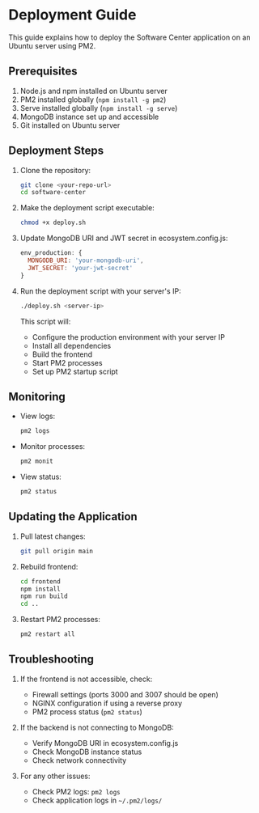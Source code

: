 # Deployment Guide

This guide explains how to deploy the Software Center application on an Ubuntu server using PM2.

## Prerequisites

1. Node.js and npm installed on Ubuntu server
2. PM2 installed globally (`npm install -g pm2`)
3. Serve installed globally (`npm install -g serve`)
4. MongoDB instance set up and accessible
5. Git installed on Ubuntu server

## Deployment Steps

1. Clone the repository:
   ```bash
   git clone <your-repo-url>
   cd software-center
   ```

2. Make the deployment script executable:
   ```bash
   chmod +x deploy.sh
   ```

3. Update MongoDB URI and JWT secret in ecosystem.config.js:
   ```javascript
   env_production: {
     MONGODB_URI: 'your-mongodb-uri',
     JWT_SECRET: 'your-jwt-secret'
   }
   ```

4. Run the deployment script with your server's IP:
   ```bash
   ./deploy.sh <server-ip>
   ```

   This script will:
   - Configure the production environment with your server IP
   - Install all dependencies
   - Build the frontend
   - Start PM2 processes
   - Set up PM2 startup script

## Monitoring

- View logs:
  ```bash
  pm2 logs
  ```

- Monitor processes:
  ```bash
  pm2 monit
  ```

- View status:
  ```bash
  pm2 status
  ```

## Updating the Application

1. Pull latest changes:
   ```bash
   git pull origin main
   ```

2. Rebuild frontend:
   ```bash
   cd frontend
   npm install
   npm run build
   cd ..
   ```

3. Restart PM2 processes:
   ```bash
   pm2 restart all
   ```

## Troubleshooting

1. If the frontend is not accessible, check:
   - Firewall settings (ports 3000 and 3007 should be open)
   - NGINX configuration if using a reverse proxy
   - PM2 process status (`pm2 status`)

2. If the backend is not connecting to MongoDB:
   - Verify MongoDB URI in ecosystem.config.js
   - Check MongoDB instance status
   - Check network connectivity

3. For any other issues:
   - Check PM2 logs: `pm2 logs`
   - Check application logs in `~/.pm2/logs/`

